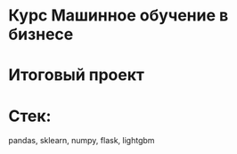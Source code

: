 # Курс Машинное обучение в бизнесе

# Итоговый проект

# Стек:
pandas, sklearn, numpy, flask, lightgbm

